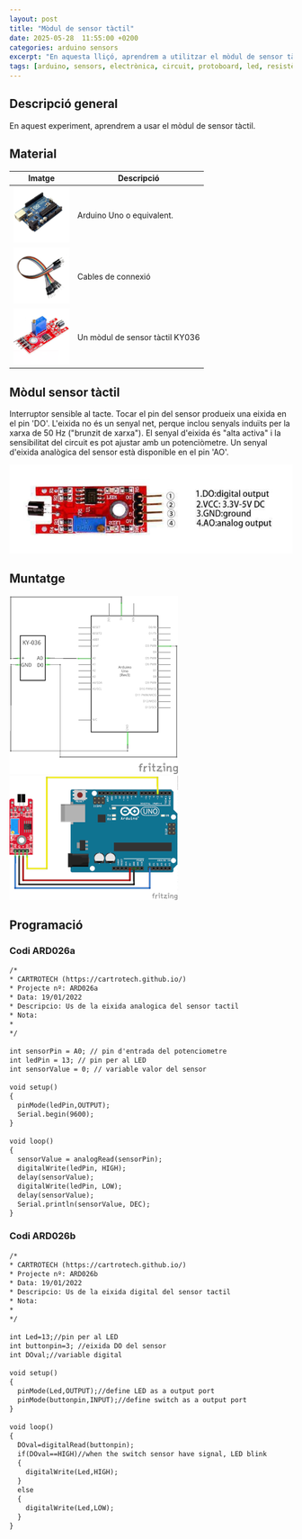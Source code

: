 ```yaml
---
layout: post
title: "Mòdul de sensor tàctil"
date: 2025-05-28  11:55:00 +0200
categories: arduino sensors
excerpt: "En aquesta lliçó, aprendrem a utilitzar el mòdul de sensor tàctil."
tags: [arduino, sensors, electrònica, circuit, protoboard, led, resistència, potenciòmetre]
---
```


[img1]: /assets/imatges/ard/ard_26_01.png "Pins del mòdul KY-036"
[img2]: /assets/imatges/ard/ard_26_02.png "Muntatge KY-036"
[img3]: /assets/imatges/ard/ard_26_03.png "Cablejat KY-036"
[img4]: /assets/imatges/mat/mat_unor3.png "Arduino Uno o equivalent"
[img5]: /assets/imatges/mat/mat_cables.png "Cables de connexió"
[img6]: /assets/imatges/mat/mat_KY-036.png "Mòdul sensor tàctil KY-036"

## Descripció general

En aquest experiment, aprendrem a usar el mòdul de sensor tàctil.

## Material

| Imatge | Descripció                      |
| ------ | ------------------------------ |
| ![Arduino UNO][img4]  | Arduino Uno o equivalent.       |
| ![Cables][img5] | Cables de connexió              |
| ![KY-036][img6] | Un mòdul de sensor tàctil KY036 |

## Mòdul sensor tàctil

Interruptor sensible al tacte. Tocar el pin del sensor produeix una
eixida en el pin 'DO'. L'eixida no és un senyal net, perque inclou
senyals induïts per la xarxa de 50 Hz ("brunzit de xarxa"). El senyal
d'eixida és "alta activa" i la sensibilitat del circuit es pot
ajustar amb un potenciòmetre. Un senyal d'eixida analògica del sensor
està disponible en el pin 'AO'.

![Pins del mòdul KY036][img1]

## Muntatge

![Esquema elèctric][img2]
![Cablejat][img3]

## Programació

### Codi ARD026a

```Arduino
/*
* CARTROTECH (https://cartrotech.github.io/)
* Projecte nº: ARD026a
* Data: 19/01/2022
* Descripcio: Us de la eixida analogica del sensor tactil
* Nota:
*
*/

int sensorPin = A0; // pin d'entrada del potenciometre
int ledPin = 13; // pin per al LED
int sensorValue = 0; // variable valor del sensor

void setup()
{
  pinMode(ledPin,OUTPUT);
  Serial.begin(9600);
}

void loop()
{
  sensorValue = analogRead(sensorPin);
  digitalWrite(ledPin, HIGH);
  delay(sensorValue);
  digitalWrite(ledPin, LOW);
  delay(sensorValue);
  Serial.println(sensorValue, DEC);
}
```

### Codi ARD026b

```Arduino
/*
* CARTROTECH (https://cartrotech.github.io/)
* Projecte nº: ARD026b
* Data: 19/01/2022
* Descripcio: Us de la eixida digital del sensor tactil
* Nota:
*
*/

int Led=13;//pin per al LED
int buttonpin=3; //eixida DO del sensor
int DOval;//variable digital

void setup()
{
  pinMode(Led,OUTPUT);//define LED as a output port
  pinMode(buttonpin,INPUT);//define switch as a output port
}

void loop()
{
  DOval=digitalRead(buttonpin);
  if(DOval==HIGH)//when the switch sensor have signal, LED blink
  {
    digitalWrite(Led,HIGH);
  }
  else
  {
    digitalWrite(Led,LOW);
  }
}
```
